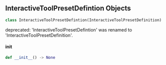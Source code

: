 ## InteractiveToolPresetDefintion Objects

```python
class InteractiveToolPresetDefintion(InteractiveToolPresetDefinition)
```

deprecated: 'InteractiveToolPresetDefintion' was renamed to 'InteractiveToolPresetDefinition'.

<a id="unreal.InteractiveToolPresetDefintion.__init__"></a>

#### __init__

```python
def __init__() -> None
```

<a id="unreal.InteractiveToolPresetStore"></a>